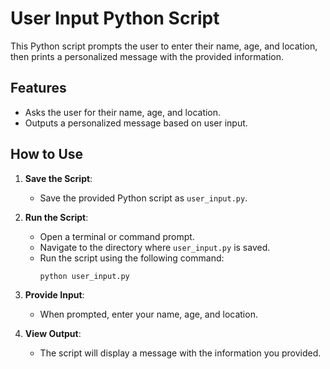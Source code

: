 # User Input Python Script

This Python script prompts the user to enter their name, age, and location, then prints a personalized message with the provided information.

## Features

- Asks the user for their name, age, and location.
- Outputs a personalized message based on user input.

## How to Use

1. **Save the Script**:
   - Save the provided Python script as `user_input.py`.

2. **Run the Script**:
   - Open a terminal or command prompt.
   - Navigate to the directory where `user_input.py` is saved.
   - Run the script using the following command:
     ```bash
     python user_input.py
     ```

3. **Provide Input**:
   - When prompted, enter your name, age, and location.

4. **View Output**:
   - The script will display a message with the information you provided.




